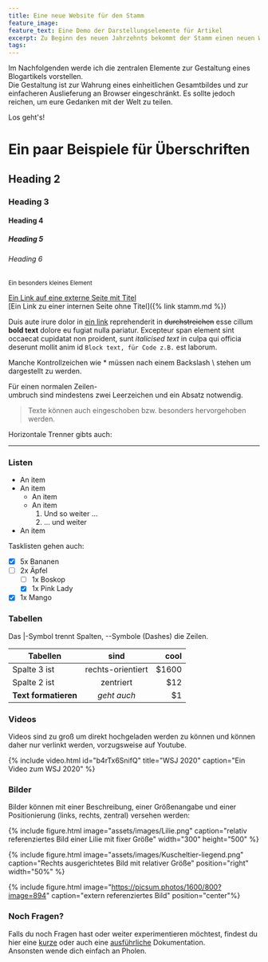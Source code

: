 ```yaml
---
title: Eine neue Website für den Stamm
feature_image:
feature_text: Eine Demo der Darstellungselemente für Artikel
excerpt: Zu Beginn des neuen Jahrzehnts bekommt der Stamm einen neuen Webauftritt denn Pfadfinder finden sich auch digital bestens zurecht.
tags:
---
```


Im Nachfolgenden werde ich die zentralen Elemente zur Gestaltung eines Blogartikels vorstellen.  
Die Gestaltung ist zur Wahrung eines einheitlichen Gesamtbildes und zur einfacheren Auslieferung an Browser eingeschränkt. Es sollte jedoch reichen, um eure Gedanken mit der Welt zu teilen.

Los geht's!

# Ein paar Beispiele für Überschriften

## Heading 2

### Heading 3

#### Heading 4

##### Heading 5

###### Heading 6

<small>Ein besonders kleines Element</small>

[Ein Link auf eine externe Seite mit Titel](https://www.neuried.de "Neuried Homepage")  
[Ein Link zu einer internen Seite ohne Titel]({% link stamm.md %})

Duis aute irure dolor in [ein link](www.stamm-baeren.de) reprehenderit in ~~durchstreichen~~ esse cillum **bold text** dolore eu fugiat nulla pariatur. Excepteur span element sint occaecat cupidatat non proident, sunt _italicised text_ in culpa qui officia deserunt mollit anim id `Block text, für Code z.B.` est laborum.

Manche Kontrollzeichen wie \* müssen nach einem Backslash \\ stehen um dargestellt zu werden.

Für einen normalen Zeilen-  
umbruch sind mindestens zwei Leerzeichen und ein Absatz notwendig.

>Texte können auch eingeschoben
>bzw. besonders hervorgehoben werden.

Horizontale Trenner gibts auch:

***

### Listen

* An item
* An item
  - An item
  - An item
    1. Und so weiter ...
    2. ... und weiter
* An item

Tasklisten gehen auch:

- [x] 5x Bananen
- [ ] 2x Äpfel
  - [ ] 1x Boskop
  - [x] 1x Pink Lady
- [x] 1x Mango

### Tabellen

Das \|-Symbol trennt Spalten, \--Symbole (Dashes) die Zeilen.

| Tabellen        | sind          | cool  |
| --------------- |:-------------:| -----:|
| Spalte 3 ist    | rechts-orientiert | $1600 |
| Spalte 2 ist     | zentriert      |   $12 |
| **Text formatieren** | *geht auch*   |    $1 |

### Videos

Videos sind zu groß um direkt hochgeladen werden zu können und können daher nur verlinkt werden, vorzugsweise auf Youtube.

{% include video.html id="b4rTx6SnifQ" title="WSJ 2020" caption="Ein Video zum WSJ 2020" %}

### Bilder

Bilder können mit einer Beschreibung, einer Größenangabe und einer Positionierung (links, rechts, zentral) versehen werden:

{% include figure.html image="assets/images/Lilie.png" caption="relativ referenziertes Bild einer Lilie mit fixer Größe" width="300" height="500" %}

{% include figure.html image="assets/images/Kuscheltier-liegend.png" caption="Rechts ausgerichtetes Bild mit relativer Größe" position="right" width="50%" %}

{% include figure.html image="https://picsum.photos/1600/800?image=894" caption="extern referenziertes Bild" position="center"%}

### Noch Fragen?

Falls du noch Fragen hast oder weiter experimentieren möchtest, findest du hier eine [kurze](https://github.com/adam-p/markdown-here/wiki/Markdown-Cheatsheet) oder auch eine [ausführliche](https://kramdown.gettalong.org/quickref.html) Dokumentation.  
Ansonsten wende dich einfach an Pholen.
